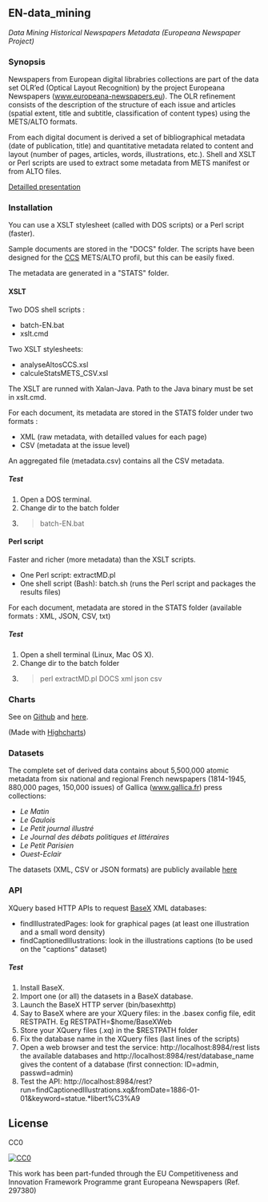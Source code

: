 ## EN-data_mining
*Data Mining Historical Newspapers Metadata (Europeana Newspaper Project)*

### Synopsis
Newspapers from European digital librabries collections are part of the data set OLR’ed (Optical Layout Recognition) by the project Europeana Newspapers (www.europeana-newspapers.eu). The OLR refinement consists of the description of the structure of each issue and articles (spatial extent, title and subtitle, classification of content types) using the METS/ALTO formats.

From each digital document is derived a set of bibliographical metadata (date of publication, title) and quantitative metadata related to content and layout (number of pages, articles, words, illustrations, etc.). Shell and XSLT or Perl scripts are used to extract some metadata from METS manifest or from ALTO files.

[Detailled presentation](http://altomator.github.io/EN-data_mining/)

### Installation
You can use a XSLT stylesheet (called with DOS scripts) or a Perl script (faster).

Sample documents are stored in the "DOCS" folder. The scripts have been designed for the [CCS](https://content-conversion.com/wp-content/uploads/2014/09/CCS-METS-ALTO-Info_basic_20140909.pdf) METS/ALTO profil, but this can be easily fixed.

The metadata are generated in a "STATS" folder.

#### XSLT
Two DOS shell scripts :
- batch-EN.bat
- xslt.cmd

Two XSLT stylesheets:
- analyseAltosCCS.xsl
- calculeStatsMETS_CSV.xsl

The XSLT are runned with Xalan-Java. Path to the Java binary must be set in xslt.cmd.

For each document, its metadata are stored in the STATS folder under two formats :
- XML (raw metadata, with detailled values for each page)
- CSV (metadata at the issue level)

An aggregated file (metadata.csv) contains all the CSV metadata.


##### Test
1. Open a DOS terminal.
2. Change dir to the batch folder
3. >batch-EN.bat 

#### Perl script
Faster and richer (more metadata) than the XSLT scripts.

- One Perl script: extractMD.pl 
- One shell script (Bash): batch.sh (runs the Perl script and packages the results files)

For each document, metadata are stored in the STATS folder (available formats : XML, JSON, CSV, txt)


##### Test
1. Open a shell terminal (Linux, Mac OS X).
2. Change dir to the batch folder
3. >perl extractMD.pl DOCS xml json csv



### Charts
See on [Github](https://github.com/altomator/EN-data_mining/tree/master/Charts) and [here](http://altomator.github.io/EN-data_mining/).

(Made with [Highcharts](www.highcharts.com))

### Datasets
The complete set of derived data contains about 5,500,000 atomic metadata from six national and regional French newspapers (1814-1945, 880,000 pages, 150,000 issues) of Gallica (www.gallica.fr) press collections:
- *Le Matin*
- *Le Gaulois*
- *Le Petit journal illustré*
- *Le Journal des débats politiques et littéraires*
- *Le Petit Parisien*
- *Ouest-Eclair*

The datasets (XML, CSV or JSON formats) are publicly available [here](http://altomator.github.io/EN-data_mining)

### API 
XQuery based HTTP APIs to request [BaseX](http://basex.org/) XML databases:
- findIllustratedPages: look for graphical pages (at least one illustration and a small word density)
- findCaptionedIllustrations: look in the illustrations captions (to be used on the "captions" dataset)

##### Test
1. Install BaseX.
2. Import one (or all) the datasets in a BaseX database.
3. Launch the BaseX HTTP server (bin/basexhttp)
4. Say to BaseX where are your XQuery files: in the .basex config file, edit RESTPATH. Eg RESTPATH=$home/BaseXWeb
4. Store your XQuery files (.xq) in the $RESTPATH folder
5. Fix the database name in the XQuery files (last lines of the scripts)
6. Open a web browser and test the service: http://localhost:8984/rest lists the available databases and http://localhost:8984/rest/database_name gives the content of a database (first connection: ID=admin, passwd=admin)
7. Test the API: http://localhost:8984/rest?run=findCaptionedIllustrations.xq&fromDate=1886-01-01&keyword=statue.*libert%C3%A9


## License
CC0

<a href="http://creativecommons.org/publicdomain/zero/1.0/"><img src="https://camo.githubusercontent.com/4df6de8c11e31c357bf955b12ab8c55f55c48823/68747470733a2f2f6c6963656e7365627574746f6e732e6e65742f702f7a65726f2f312e302f38387833312e706e67" alt="CC0" data-canonical-src="https://licensebuttons.net/p/zero/1.0/88x31.png" style="max-width:100%;"></a>

This work has been part-funded through the EU Competitiveness and Innovation Framework Programme grant Europeana Newspapers (Ref. 297380)


